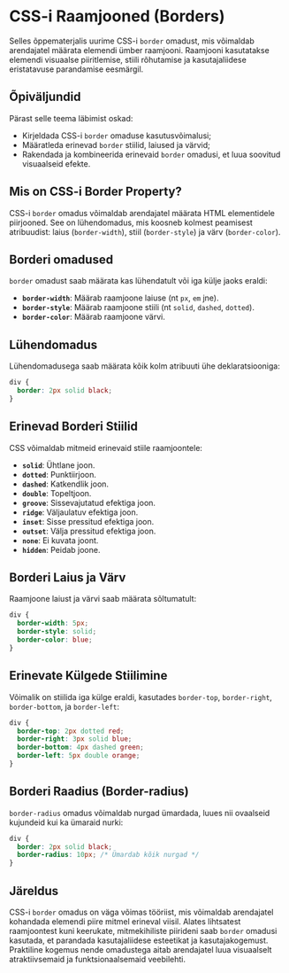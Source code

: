 # CSS-i Raamjooned (Borders)

Selles õppematerjalis uurime CSS-i `border` omadust, mis võimaldab arendajatel määrata elemendi ümber raamjooni. Raamjooni kasutatakse elemendi visuaalse piiritlemise, stiili rõhutamise ja kasutajaliidese eristatavuse parandamise eesmärgil.

## Õpiväljundid

Pärast selle teema läbimist oskad:

- Kirjeldada CSS-i `border` omaduse kasutusvõimalusi;
- Määratleda erinevad `border` stiilid, laiused ja värvid;
- Rakendada ja kombineerida erinevaid `border` omadusi, et luua soovitud visuaalseid efekte.

## Mis on CSS-i Border Property?

CSS-i `border` omadus võimaldab arendajatel määrata HTML elementidele piirjooned. See on lühendomadus, mis koosneb kolmest peamisest atribuudist: laius (`border-width`), stiil (`border-style`) ja värv (`border-color`).

## Borderi omadused

`border` omadust saab määrata kas lühendatult või iga külje jaoks eraldi:

- **`border-width`**: Määrab raamjoone laiuse (nt `px`, `em` jne).
- **`border-style`**: Määrab raamjoone stiili (nt `solid`, `dashed`, `dotted`).
- **`border-color`**: Määrab raamjoone värvi.

## Lühendomadus

Lühendomadusega saab määrata kõik kolm atribuuti ühe deklaratsiooniga:

```css
div {
  border: 2px solid black;
}
```

## Erinevad Borderi Stiilid

CSS võimaldab mitmeid erinevaid stiile raamjoontele:

- **`solid`**: Ühtlane joon.
- **`dotted`**: Punktiirjoon.
- **`dashed`**: Katkendlik joon.
- **`double`**: Topeltjoon.
- **`groove`**: Sissevajutatud efektiga joon.
- **`ridge`**: Väljaulatuv efektiga joon.
- **`inset`**: Sisse pressitud efektiga joon.
- **`outset`**: Välja pressitud efektiga joon.
- **`none`**: Ei kuvata joont.
- **`hidden`**: Peidab joone.

## Borderi Laius ja Värv

Raamjoone laiust ja värvi saab määrata sõltumatult:

```css
div {
  border-width: 5px;
  border-style: solid;
  border-color: blue;
}
```

## Erinevate Külgede Stiilimine

Võimalik on stiilida iga külge eraldi, kasutades `border-top`, `border-right`, `border-bottom`, ja `border-left`:

```css
div {
  border-top: 2px dotted red;
  border-right: 3px solid blue;
  border-bottom: 4px dashed green;
  border-left: 5px double orange;
}
```

## Borderi Raadius (Border-radius)

`border-radius` omadus võimaldab nurgad ümardada, luues nii ovaalseid kujundeid kui ka ümaraid nurki:

```css
div {
  border: 2px solid black;
  border-radius: 10px; /* Ümardab kõik nurgad */
}
```

## Järeldus

CSS-i `border` omadus on väga võimas tööriist, mis võimaldab arendajatel kohandada elemendi piire mitmel erineval viisil. Alates lihtsatest raamjoontest kuni keerukate, mitmekihiliste piirideni saab `border` omadusi kasutada, et parandada kasutajaliidese esteetikat ja kasutajakogemust. Praktiline kogemus nende omadustega aitab arendajatel luua visuaalselt atraktiivsemaid ja funktsionaalsemaid veebilehti.
